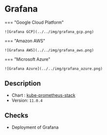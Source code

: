 # Grafana

=== "Google Cloud Platform"

    ![Grafana GCP](../../img/grafana_gcp.png)

=== "Amazon AWS"

    ![Grafana AWS](../../img/grafana_aws.png)

=== "Microsoft Azure"

    ![Grafana Azure](../../img/grafana_azure.png)

## Description

* Chart : [kube-prometheus-stack](https://artifacthub.io/packages/helm/prometheus-community/kube-prometheus-stack)
* Version: `11.0.4`

## Checks

* Deployment of Grafana

```shell

```